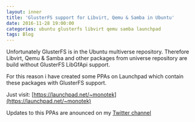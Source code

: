 ```yaml
---
layout: inner
title: 'GlusterFS support for Libvirt, Qemu & Samba in Ubuntu'
date: 2016-11-28 19:00:00
categories: ubuntu glusterfs libvirt qemu samba launchpad
tags: Blog
---
```


Unfortunately GlusterFS is in the Ubuntu multiverse repository. Therefore Libvirt, Qemu & Samba and other packages from universe repository are build without GlusterFS LibGfApi support.

For this reason i have created some PPAs on Launchpad which contain these packages with GlusterFS support.

Just visit: [https://launchpad.net/~monotek](https://launchpad.net/~monotek)

Updates to this PPAs are anounced on my [Twitter channel](https://twitter.com/mono_tek)




